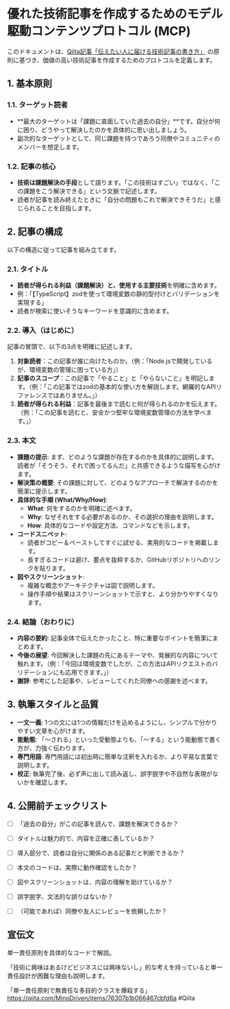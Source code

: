 # 優れた技術記事を作成するためのモデル駆動コンテンツプロトコル (MCP)

このドキュメントは、[Qiita記事「伝えたい人に届ける技術記事の書き方」](https://qiita.com/MinoDriven/items/6718b5e70e3fb321ff9b) の原則に基づき、価値の高い技術記事を作成するためのプロトコルを定義します。

## 1. 基本原則

### 1.1. ターゲット読者
- **最大のターゲットは「課題に直面していた過去の自分」**です。自分が何に困り、どうやって解決したのかを具体的に思い出しましょう。
- 副次的なターゲットとして、同じ課題を持つであろう同僚やコミュニティのメンバーを想定します。

### 1.2. 記事の核心
- **技術は課題解決の手段**として語ります。「この技術はすごい」ではなく、「この課題をこう解決できる」という文脈で記述します。
- 読者が記事を読み終えたときに「自分の問題もこれで解決できそうだ」と感じられることを目指します。

## 2. 記事の構成

以下の構造に従って記事を組み立てます。

### 2.1. タイトル
- **読者が得られる利益（課題解決）と、使用する主要技術**を明確に含めます。
- 例：「【TypeScript】zodを使って環境変数の静的型付けとバリデーションを実現する」
- 読者が検索に使いそうなキーワードを意識的に含めます。

### 2.2. 導入（はじめに）
記事の冒頭で、以下の3点を明確に記述します。
1.  **対象読者**：この記事が誰に向けたものか。（例：「Node.jsで開発しているが、環境変数の管理に困っている方」）
2.  **記事のスコープ**：この記事で「やること」と「やらないこと」を明記します。（例：「この記事ではzodの基本的な使い方を解説します。網羅的なAPIリファレンスではありません。」）
3.  **読者が得られる利益**：記事を最後まで読むと何が得られるのかを伝えます。（例：「この記事を読むと、安全かつ堅牢な環境変数管理の方法を学べます。」）

### 2.3. 本文
- **課題の提示**: まず、どのような課題が存在するのかを具体的に説明します。読者が「そうそう、それで困ってるんだ」と共感できるような描写を心がけます。
- **解決策の概要**: その課題に対して、どのようなアプローチで解決するのかを簡潔に提示します。
- **具体的な手順 (What/Why/How)**:
    - **What**: 何をするのかを明確に述べます。
    - **Why**: なぜそれをする必要があるのか、その選択の理由を説明します。
    - **How**: 具体的なコードや設定方法、コマンドなどを示します。
- **コードスニペット**:
    - 読者がコピー＆ペーストしてすぐに試せる、実用的なコードを掲載します。
    - 長すぎるコードは避け、要点を抜粋するか、GitHubリポジトリへのリンクを貼ります。
- **図やスクリーンショット**:
    - 複雑な概念やアーキテクチャは図で説明します。
    - 操作手順や結果はスクリーンショットで示すと、より分かりやすくなります。

### 2.4. 結論（おわりに）
- **内容の要約**: 記事全体で伝えたかったこと、特に重要なポイントを簡潔にまとめます。
- **今後の展望**: 今回解決した課題の先にあるテーマや、発展的な内容について触れます。（例：「今回は環境変数でしたが、この方法はAPIリクエストのバリデーションにも応用できます。」）
- **謝辞**: 参考にした記事や、レビューしてくれた同僚への感謝を述べます。

## 3. 執筆スタイルと品質
- **一文一義**: 1つの文には1つの情報だけを込めるようにし、シンプルで分かりやすい文章を心がけます。
- **能動態**: 「〜される」といった受動態よりも、「〜する」という能動態で書く方が、力強く伝わります。
- **専門用語**: 専門用語には初出時に簡単な注釈を入れるか、より平易な言葉で説明します。
- **校正**: 執筆完了後、必ず声に出して読み返し、誤字脱字や不自然な表現がないかを確認します。

## 4. 公開前チェックリスト
- [ ] 「過去の自分」がこの記事を読んで、課題を解決できるか？
- [ ] タイトルは魅力的で、内容を正確に表しているか？
- [ ] 導入部分で、読者は自分に関係のある記事だと判断できるか？
- [ ] 本文のコードは、実際に動作確認をしたか？
- [ ] 図やスクリーンショットは、内容の理解を助けているか？
- [ ] 誤字脱字、文法的な誤りはないか？
- [ ] （可能であれば）同僚や友人にレビューを依頼したか？


## 宣伝文
単一責任原則を具体的なコードで解説。

「技術に興味はあるけどビジネスには興味ないし」的な考えを持っていると単一責任設計が困難な理由も説明します。

「単一責任原則で無責任な多目的クラスを爆殺する」
https://qiita.com/MinoDriven/items/76307b1b066467cbfd6a #Qiita